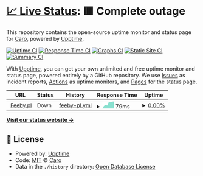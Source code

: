# [📈 Live Status](https://status.feeby.pl): <!--live status--> **🟥 Complete outage**

This repository contains the open-source uptime monitor and status page for [Caro](https://carogroup.eu/), powered by [Upptime](https://github.com/upptime/upptime).

[![Uptime CI](https://github.com/Caro-Group/status/workflows/Uptime%20CI/badge.svg)](https://github.com/Caro-Group/status/actions?query=workflow%3A%22Uptime+CI%22)
[![Response Time CI](https://github.com/Caro-Group/status/workflows/Response%20Time%20CI/badge.svg)](https://github.com/Caro-Group/status/actions?query=workflow%3A%22Response+Time+CI%22)
[![Graphs CI](https://github.com/Caro-Group/status/workflows/Graphs%20CI/badge.svg)](https://github.com/Caro-Group/status/actions?query=workflow%3A%22Graphs+CI%22)
[![Static Site CI](https://github.com/Caro-Group/status/workflows/Static%20Site%20CI/badge.svg)](https://github.com/Caro-Group/status/actions?query=workflow%3A%22Static+Site+CI%22)
[![Summary CI](https://github.com/Caro-Group/status/workflows/Summary%20CI/badge.svg)](https://github.com/Caro-Group/status/actions?query=workflow%3A%22Summary+CI%22)

With [Upptime](https://upptime.js.org), you can get your own unlimited and free uptime monitor and status page, powered entirely by a GitHub repository. We use [Issues](https://github.com/Caro-Group/status/issues) as incident reports, [Actions](https://github.com/Caro-Group/status/actions) as uptime monitors, and [Pages](https://status.feeby.pl) for the status page.

<!--start: status pages-->
<!-- This summary is generated by Upptime (https://github.com/upptime/upptime) -->
<!-- Do not edit this manually, your changes will be overwritten -->
<!-- prettier-ignore -->
| URL | Status | History | Response Time | Uptime |
| --- | ------ | ------- | ------------- | ------ |
| <img alt="" src="https://icons.duckduckgo.com/ip3/feeby.pl.ico" height="13"> [Feeby.pl](https://feeby.pl) | Down | [feeby-pl.yml](https://github.com/Caro-Group/status/commits/HEAD/history/feeby-pl.yml) | <details><summary><img alt="Response time graph" src="./graphs/feeby-pl/response-time-week.png" height="20"> 79ms</summary><br><a href="https://status.feeby.pl/history/feeby-pl"><img alt="Response time 159" src="https://img.shields.io/endpoint?url=https%3A%2F%2Fraw.githubusercontent.com%2FCaro-Group%2Fstatus%2FHEAD%2Fapi%2Ffeeby-pl%2Fresponse-time.json"></a><br><a href="https://status.feeby.pl/history/feeby-pl"><img alt="24-hour response time 109" src="https://img.shields.io/endpoint?url=https%3A%2F%2Fraw.githubusercontent.com%2FCaro-Group%2Fstatus%2FHEAD%2Fapi%2Ffeeby-pl%2Fresponse-time-day.json"></a><br><a href="https://status.feeby.pl/history/feeby-pl"><img alt="7-day response time 79" src="https://img.shields.io/endpoint?url=https%3A%2F%2Fraw.githubusercontent.com%2FCaro-Group%2Fstatus%2FHEAD%2Fapi%2Ffeeby-pl%2Fresponse-time-week.json"></a><br><a href="https://status.feeby.pl/history/feeby-pl"><img alt="30-day response time 368" src="https://img.shields.io/endpoint?url=https%3A%2F%2Fraw.githubusercontent.com%2FCaro-Group%2Fstatus%2FHEAD%2Fapi%2Ffeeby-pl%2Fresponse-time-month.json"></a><br><a href="https://status.feeby.pl/history/feeby-pl"><img alt="1-year response time 159" src="https://img.shields.io/endpoint?url=https%3A%2F%2Fraw.githubusercontent.com%2FCaro-Group%2Fstatus%2FHEAD%2Fapi%2Ffeeby-pl%2Fresponse-time-year.json"></a></details> | <details><summary><a href="https://status.feeby.pl/history/feeby-pl">0.00%</a></summary><a href="https://status.feeby.pl/history/feeby-pl"><img alt="All-time uptime 93.80%" src="https://img.shields.io/endpoint?url=https%3A%2F%2Fraw.githubusercontent.com%2FCaro-Group%2Fstatus%2FHEAD%2Fapi%2Ffeeby-pl%2Fuptime.json"></a><br><a href="https://status.feeby.pl/history/feeby-pl"><img alt="24-hour uptime 0.00%" src="https://img.shields.io/endpoint?url=https%3A%2F%2Fraw.githubusercontent.com%2FCaro-Group%2Fstatus%2FHEAD%2Fapi%2Ffeeby-pl%2Fuptime-day.json"></a><br><a href="https://status.feeby.pl/history/feeby-pl"><img alt="7-day uptime 0.00%" src="https://img.shields.io/endpoint?url=https%3A%2F%2Fraw.githubusercontent.com%2FCaro-Group%2Fstatus%2FHEAD%2Fapi%2Ffeeby-pl%2Fuptime-week.json"></a><br><a href="https://status.feeby.pl/history/feeby-pl"><img alt="30-day uptime 46.14%" src="https://img.shields.io/endpoint?url=https%3A%2F%2Fraw.githubusercontent.com%2FCaro-Group%2Fstatus%2FHEAD%2Fapi%2Ffeeby-pl%2Fuptime-month.json"></a><br><a href="https://status.feeby.pl/history/feeby-pl"><img alt="1-year uptime 93.80%" src="https://img.shields.io/endpoint?url=https%3A%2F%2Fraw.githubusercontent.com%2FCaro-Group%2Fstatus%2FHEAD%2Fapi%2Ffeeby-pl%2Fuptime-year.json"></a></details>

<!--end: status pages-->

[**Visit our status website →**](https://status.feeby.pl)

## 📄 License

- Powered by: [Upptime](https://github.com/upptime/upptime)
- Code: [MIT](./LICENSE) © [Caro](https://carogroup.eu/)
- Data in the `./history` directory: [Open Database License](https://opendatacommons.org/licenses/odbl/1-0/)
